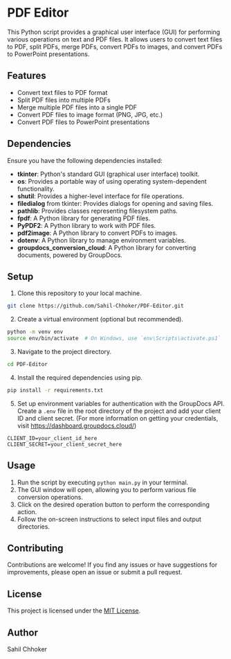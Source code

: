 # PDF Editor

This Python script provides a graphical user interface (GUI) for performing various operations on text and PDF files. It allows users to convert text files to PDF, split PDFs, merge PDFs, convert PDFs to images, and convert PDFs to PowerPoint presentations.

## Features

- Convert text files to PDF format
- Split PDF files into multiple PDFs
- Merge multiple PDF files into a single PDF
- Convert PDF files to image format (PNG, JPG, etc.)
- Convert PDF files to PowerPoint presentations

## Dependencies

Ensure you have the following dependencies installed:

- **tkinter**: Python's standard GUI (graphical user interface) toolkit.
- **os**: Provides a portable way of using operating system-dependent functionality.
- **shutil**: Provides a higher-level interface for file operations.
- **filedialog** from tkinter: Provides dialogs for opening and saving files.
- **pathlib**: Provides classes representing filesystem paths.
- **fpdf**: A Python library for generating PDF files.
- **PyPDF2**: A Python library to work with PDF files.
- **pdf2image**: A Python library to convert PDFs to images.
- **dotenv**: A Python library to manage environment variables.
- **groupdocs_conversion_cloud**: A Python library for converting documents, powered by GroupDocs.

## Setup

1. Clone this repository to your local machine.

```bash
git clone https://github.com/Sahil-Chhoker/PDF-Editor.git
```

2. Create a virtual environment (optional but recommended).

```bash
python -m venv env
source env/bin/activate  # On Windows, use `env\Scripts\activate.ps1`
```

3. Navigate to the project directory.

```bash
cd PDF-Editor
```

4. Install the required dependencies using pip.

```bash
pip install -r requirements.txt
```

5. Set up environment variables for authentication with the GroupDocs API. Create a `.env` file in the root directory of the project and add your client ID and client secret. (For more information on getting your credentials, visit https://dashboard.groupdocs.cloud/)

```
CLIENT_ID=your_client_id_here
CLIENT_SECRET=your_client_secret_here
```

## Usage

1. Run the script by executing `python main.py` in your terminal.
2. The GUI window will open, allowing you to perform various file conversion operations.
3. Click on the desired operation button to perform the corresponding action.
4. Follow the on-screen instructions to select input files and output directories.

## Contributing

Contributions are welcome! If you find any issues or have suggestions for improvements, please open an issue or submit a pull request.

## License

This project is licensed under the [MIT License](LICENSE).

## Author

Sahil Chhoker
